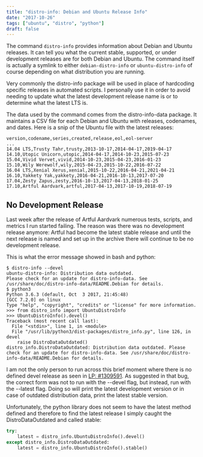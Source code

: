```yaml
---
title: "distro-info: Debian and Ubuntu Release Info"
date: "2017-10-26"
tags: ["ubuntu", "distro", "python"]
draft: false
---
```


The command `distro-info` provides information about Debian and Ubuntu releases. It can tell you what the current stable, supported, or under development releases are for both Debian and Ubuntu. The command itself is actually a symlink to either `debian-distro-info` or `ubuntu-distro-info` of course depending on what distribution you are running.

Very commonly the distro-info package will be used in place of hardcoding specific releases in automated scripts. I personally use it in order to avoid needing to update what the latest development release name is or to determine what the latest LTS is.

The data used by the command comes from the distro-info-data package. It maintains a CSV file for each Debian and Ubuntu with releases, codenames, and dates. Here is a snip of the Ubuntu file with the latest releases:

```csv
version,codename,series,created,release,eol,eol-server
...
14.04 LTS,Trusty Tahr,trusty,2013-10-17,2014-04-17,2019-04-17
14.10,Utopic Unicorn,utopic,2014-04-17,2014-10-23,2015-07-23
15.04,Vivid Vervet,vivid,2014-10-23,2015-04-23,2016-01-23
15.10,Wily Werewolf,wily,2015-04-23,2015-10-22,2016-07-22
16.04 LTS,Xenial Xerus,xenial,2015-10-22,2016-04-21,2021-04-21
16.10,Yakkety Yak,yakkety,2016-04-21,2016-10-13,2017-07-20
17.04,Zesty Zapus,zesty,2016-10-13,2017-04-13,2018-01-25
17.10,Artful Aardvark,artful,2017-04-13,2017-10-19,2018-07-19
```

## No Development Release

Last week after the release of Artful Aardvark numerous tests, scripts, and metrics I run started failing. The reason was there was no development release anymore: Artful had become the latest stable release and until the next release is named and set up in the archive there will continue to be no development release.

This is what the error message showed in bash and python:

```shell
$ distro-info --devel
ubuntu-distro-info: Distribution data outdated.
Please check for an update for distro-info-data. See /usr/share/doc/distro-info-data/README.Debian for details.
$ python3
Python 3.6.3 (default, Oct  3 2017, 21:45:48)
[GCC 7.2.0] on linux
Type "help", "copyright", "credits" or "license" for more information.
>>> from distro_info import UbuntuDistroInfo
>>> UbuntuDistroInfo().devel()
Traceback (most recent call last):
  File "<stdin>", line 1, in <module>
  File "/usr/lib/python3/dist-packages/distro_info.py", line 126, in devel
    raise DistroDataOutdated()
distro_info.DistroDataOutdated: Distribution data outdated. Please check for an update for distro-info-data. See /usr/share/doc/distro-info-data/README.Debian for details.
```

I am not the only person to run across this brief moment where there is no defined devel release as seen in [LP: #1309591](https://bugs.launchpad.net/ubuntu/+source/distro-info/+bug/1309591). As suggested in that bug, the correct form was not to run with the --devel flag, but instead, run with the --latest flag. Doing so will print the latest development version or in case of outdated distribution data, print the latest stable version.

Unfortunately, the python library does not seem to have the latest method defined and therefore to find the latest release I simply caught the DistroDataOutdated and called stable:

```python
try:
    latest = distro_info.UbuntuDistroInfo().devel()
except distro_info.DistroDataOutdated:
    latest = distro_info.UbuntuDistroInfo().stable()
```
